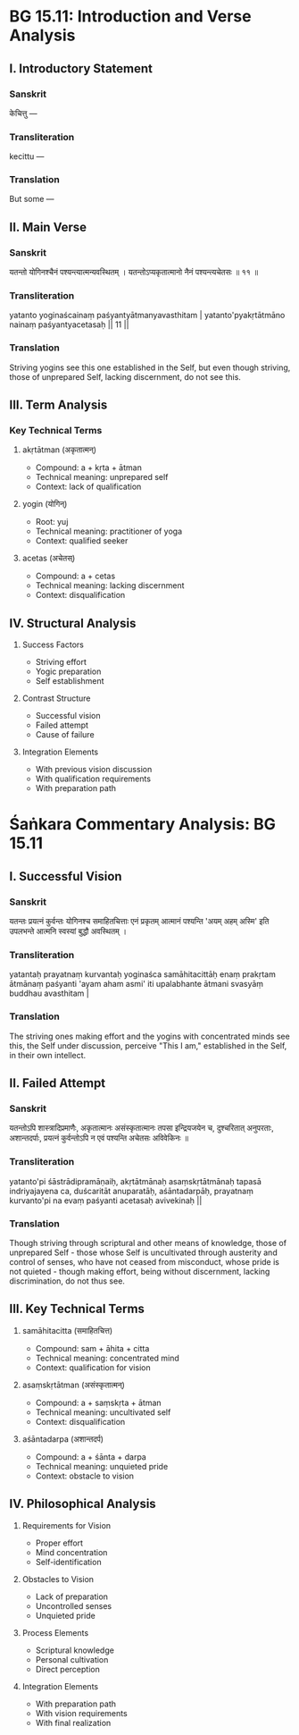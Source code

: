 # BG 15.11: Introduction and Verse Analysis

## I. Introductory Statement

### Sanskrit
केचित्तु —

### Transliteration
kecittu —

### Translation
But some —

## II. Main Verse

### Sanskrit
यतन्तो योगिनश्चैनं पश्यन्त्यात्मन्यवस्थितम् ।
यतन्तोऽप्यकृतात्मानो नैनं पश्यन्त्यचेतसः ॥ ११ ॥

### Transliteration
yatanto yoginaścainaṃ paśyantyātmanyavasthitam |
yatanto'pyakṛtātmāno nainaṃ paśyantyacetasaḥ || 11 ||

### Translation
Striving yogins see this one established in the Self, but even though striving, those of unprepared Self, lacking discernment, do not see this.

## III. Term Analysis

### Key Technical Terms
1. akṛtātman (अकृतात्मन्)
   - Compound: a + kṛta + ātman
   - Technical meaning: unprepared self
   - Context: lack of qualification

2. yogin (योगिन्)
   - Root: yuj
   - Technical meaning: practitioner of yoga
   - Context: qualified seeker

3. acetas (अचेतस्)
   - Compound: a + cetas
   - Technical meaning: lacking discernment
   - Context: disqualification

## IV. Structural Analysis

1. Success Factors
   - Striving effort
   - Yogic preparation
   - Self establishment

2. Contrast Structure
   - Successful vision
   - Failed attempt
   - Cause of failure

3. Integration Elements
   - With previous vision discussion
   - With qualification requirements
   - With preparation path

# Śaṅkara Commentary Analysis: BG 15.11

## I. Successful Vision

### Sanskrit
यतन्तः प्रयत्नं कुर्वन्तः योगिनश्च समाहितचित्ताः एनं प्रकृतम् आत्मानं पश्यन्ति 'अयम् अहम् अस्मि' इति उपलभन्ते आत्मनि स्वस्यां बुद्धौ अवस्थितम् ।

### Transliteration
yatantaḥ prayatnaṃ kurvantaḥ yoginaśca samāhitacittāḥ enaṃ prakṛtam ātmānaṃ paśyanti 'ayam aham asmi' iti upalabhante ātmani svasyāṃ buddhau avasthitam |

### Translation
The striving ones making effort and the yogins with concentrated minds see this, the Self under discussion, perceive "This I am," established in the Self, in their own intellect.

## II. Failed Attempt

### Sanskrit
यतन्तोऽपि शास्त्रादिप्रमाणैः, अकृतात्मानः असंस्कृतात्मानः तपसा इन्द्रियजयेन च, दुश्चरितात् अनुपरताः, अशान्तदर्पाः, प्रयत्नं कुर्वन्तोऽपि न एवं पश्यन्ति अचेतसः अविवेकिनः ॥

### Transliteration
yatanto'pi śāstrādipramāṇaiḥ, akṛtātmānaḥ asaṃskṛtātmānaḥ tapasā indriyajayena ca, duścaritāt anuparatāḥ, aśāntadarpāḥ, prayatnaṃ kurvanto'pi na evaṃ paśyanti acetasaḥ avivekinaḥ ||

### Translation
Though striving through scriptural and other means of knowledge, those of unprepared Self - those whose Self is uncultivated through austerity and control of senses, who have not ceased from misconduct, whose pride is not quieted - though making effort, being without discernment, lacking discrimination, do not thus see.

## III. Key Technical Terms

1. samāhitacitta (समाहितचित्त)
   - Compound: sam + āhita + citta
   - Technical meaning: concentrated mind
   - Context: qualification for vision

2. asaṃskṛtātman (असंस्कृतात्मन्)
   - Compound: a + saṃskṛta + ātman
   - Technical meaning: uncultivated self
   - Context: disqualification

3. aśāntadarpa (अशान्तदर्प)
   - Compound: a + śānta + darpa
   - Technical meaning: unquieted pride
   - Context: obstacle to vision

## IV. Philosophical Analysis

1. Requirements for Vision
   - Proper effort
   - Mind concentration
   - Self-identification

2. Obstacles to Vision
   - Lack of preparation
   - Uncontrolled senses
   - Unquieted pride

3. Process Elements
   - Scriptural knowledge
   - Personal cultivation
   - Direct perception

4. Integration Elements
   - With preparation path
   - With vision requirements
   - With final realization
